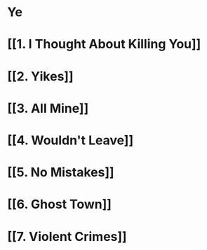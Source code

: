 # Ye

# [[1. I Thought About Killing You]]

# [[2. Yikes]]

# [[3. All Mine]]

# [[4. Wouldn't Leave]]

# [[5. No Mistakes]]

# [[6. Ghost Town]]

# [[7. Violent Crimes]]
